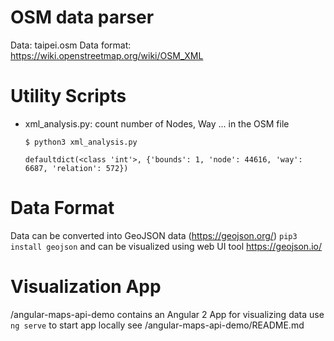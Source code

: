 # OSM data parser

Data: taipei.osm
Data format: https://wiki.openstreetmap.org/wiki/OSM_XML

# Utility Scripts
* xml_analysis.py: count number of Nodes, Way ... in the OSM file
  ```
  $ python3 xml_analysis.py

  defaultdict(<class 'int'>, {'bounds': 1, 'node': 44616, 'way': 6687, 'relation': 572})
  ```


# Data Format

Data can be converted into GeoJSON data (https://geojson.org/)
`pip3 install geojson`
and can be visualized using web UI tool https://geojson.io/

# Visualization App

/angular-maps-api-demo contains an Angular 2 App for visualizing data
use `ng serve` to start app locally
see /angular-maps-api-demo/README.md

